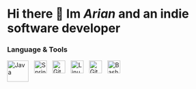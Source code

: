 # Hi there 👋 Im _Arian_ and an indie software developer

### Language & Tools

<img align="left" alt="Java" width="50px" style="padding-right:10px;" src="https://logos-world.net/wp-content/uploads/2022/07/Java-Logo.png"/>
<img align="left" alt="Spring" width="30px" style="padding-right:10px;" src="https://cdn.worldvectorlogo.com/logos/kotlin-2.svg" />
<img align="left" alt="Git" width="30px" style="padding-right:10px;" src="https://cdn.jsdelivr.net/gh/devicons/devicon/icons/git/git-original.svg" />
<img align="left" alt="Linux" width="30px" style="padding-right:10px;" src="https://cdn.jsdelivr.net/gh/devicons/devicon/icons/linux/linux-original.svg" />
<img align="left" alt="GitHub" width="30px" style="padding-right:10px;" src="https://cdn.jsdelivr.net/gh/devicons/devicon/icons/github/github-original.svg" />
<img align="left" alt="Bash" width="30px" style="padding-right:10px;" src="https://cdn.jsdelivr.net/gh/devicons/devicon/icons/bash/bash-original.svg" />
<br />

#



